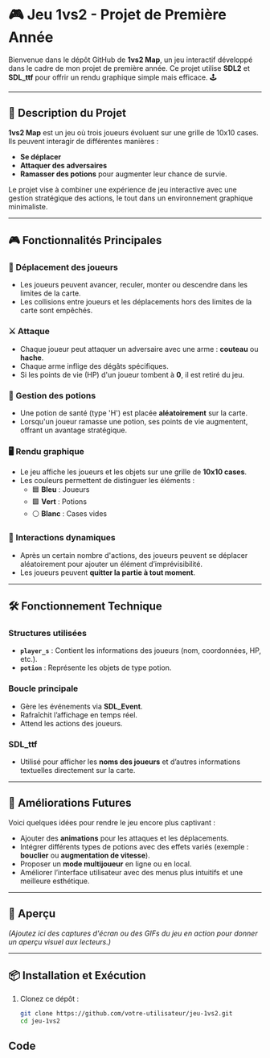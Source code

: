 # 🎮 Jeu 1vs2 - Projet de Première Année

Bienvenue dans le dépôt GitHub de **1vs2 Map**, un jeu interactif développé dans le cadre de mon projet de première année. Ce projet utilise **SDL2** et **SDL_ttf** pour offrir un rendu graphique simple mais efficace. 🕹️

---

## 📝 Description du Projet

**1vs2 Map** est un jeu où trois joueurs évoluent sur une grille de 10x10 cases. Ils peuvent interagir de différentes manières :  
- **Se déplacer**
- **Attaquer des adversaires**
- **Ramasser des potions** pour augmenter leur chance de survie.

Le projet vise à combiner une expérience de jeu interactive avec une gestion stratégique des actions, le tout dans un environnement graphique minimaliste.

---

## 🎮 Fonctionnalités Principales

### 🔄 Déplacement des joueurs
- Les joueurs peuvent avancer, reculer, monter ou descendre dans les limites de la carte.  
- Les collisions entre joueurs et les déplacements hors des limites de la carte sont empêchés.  

### ⚔️ Attaque
- Chaque joueur peut attaquer un adversaire avec une arme : **couteau** ou **hache**.  
- Chaque arme inflige des dégâts spécifiques.  
- Si les points de vie (HP) d'un joueur tombent à **0**, il est retiré du jeu.  

### 💊 Gestion des potions
- Une potion de santé (type 'H') est placée **aléatoirement** sur la carte.  
- Lorsqu'un joueur ramasse une potion, ses points de vie augmentent, offrant un avantage stratégique.  

### 🖥️ Rendu graphique
- Le jeu affiche les joueurs et les objets sur une grille de **10x10 cases**.  
- Les couleurs permettent de distinguer les éléments :  
  - 🟦 **Bleu** : Joueurs  
  - 🟩 **Vert** : Potions  
  - ⚪ **Blanc** : Cases vides  

### 🔀 Interactions dynamiques
- Après un certain nombre d'actions, des joueurs peuvent se déplacer aléatoirement pour ajouter un élément d’imprévisibilité.  
- Les joueurs peuvent **quitter la partie à tout moment**.  

---

## 🛠️ Fonctionnement Technique

### Structures utilisées
- **`player_s`** : Contient les informations des joueurs (nom, coordonnées, HP, etc.).  
- **`potion`** : Représente les objets de type potion.  

### Boucle principale
- Gère les événements via **SDL_Event**.  
- Rafraîchit l’affichage en temps réel.  
- Attend les actions des joueurs.  

### SDL_ttf
- Utilisé pour afficher les **noms des joueurs** et d’autres informations textuelles directement sur la carte.  

---

## 🚀 Améliorations Futures

Voici quelques idées pour rendre le jeu encore plus captivant :  
- Ajouter des **animations** pour les attaques et les déplacements.  
- Intégrer différents types de potions avec des effets variés (exemple : **bouclier** ou **augmentation de vitesse**).  
- Proposer un **mode multijoueur** en ligne ou en local.  
- Améliorer l’interface utilisateur avec des menus plus intuitifs et une meilleure esthétique.  

---

## 📸 Aperçu

*(Ajoutez ici des captures d'écran ou des GIFs du jeu en action pour donner un aperçu visuel aux lecteurs.)*

---

## 📦 Installation et Exécution

1. Clonez ce dépôt :  
   ```bash
   git clone https://github.com/votre-utilisateur/jeu-1vs2.git
   cd jeu-1vs2

## Code ##
